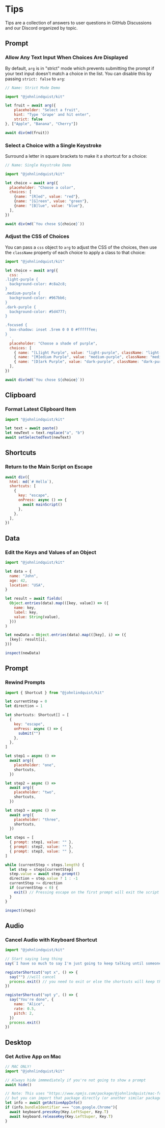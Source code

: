 # Tips

Tips are a collection of answers to user questions in GitHub Discussions and our Discord organized by topic.

## Prompt

### Allow Any Text Input When Choices Are Displayed

By default, `arg` is in "strict" mode which prevents submitting the prompt if your text input doesn't match a choice in the list. You can disable this by passing `strict: false` to `arg`:

```js
// Name: Strict Mode Demo

import "@johnlindquist/kit"

let fruit = await arg({
    placeholder: "Select a fruit",
    hint: "Type 'Grape' and hit enter",
    strict: false
}, ["Apple", "Banana", "Cherry"])

await div(md(fruit))
```

### Select a Choice with a Single Keystroke

Surround a letter in square brackets to make it a shortcut for a choice:

```js
// Name: Single Keystroke Demo

import "@johnlindquist/kit"

let choice = await arg({
  placeholder: "Choose a color",
  choices: [
    {name: "[R]ed", value: "red"},
    {name: "[G]reen", value: "green"},
    {name: "[B]lue", value: "blue"},
  ],
})

await div(md(`You chose ${choice}`))
```

### Adjust the CSS of Choices

You can pass a `css` object to `arg` to adjust the CSS of the choices, then use the `className` property of each choice to apply a class to that choice:

```js
import "@johnlindquist/kit"

let choice = await arg({
  css: `
.light-purple {
  background-color: #c8a2c8;
}  
.medium-purple {
  background-color: #967bb6;
}
.dark-purple {
  background-color: #5d4777;
}

.focused {
  box-shadow: inset .5rem 0 0 0 #ffffffee;
}
  `,
  placeholder: "Choose a shade of purple",
  choices: [
    { name: "[L]ight Purple", value: "light-purple", className: "light-purple", focusedClassName: "focused" },
    { name: "[M]edium Purple", value: "medium-purple", className: "medium-purple", focusedClassName: "focused" },
    { name: "[D]ark Purple", value: "dark-purple", className: "dark-purple", focusedClassName: "focused" },
  ],
})

await div(md(`You chose ${choice}`))
```



## Clipboard

### Format Latest Clipboard Item

```js
import "@johnlindquist/kit"

let text = await paste()
let newText = text.replace("a", "b")
await setSelectedText(newText)
```

## Shortcuts

### Return to the Main Script on Escape

```js
await div({
  html: md(`# Hello`),
  shortcuts: [
    {
      key: "escape",
      onPress: async () => {
        await mainScript()
      },
    },
  ],
})
```

## Data

### Edit the Keys and Values of an Object

```js
import "@johnlindquist/kit"

let data = {
  name: "John",
  age: 42,
  location: "USA",
}

let result = await fields(
  Object.entries(data).map(([key, value]) => ({
    name: key,
    label: key,
    value: String(value),
  }))
)

let newData = Object.entries(data).map(([key], i) => ({
  [key]: result[i],
}))

inspect(newData)
```

## Prompt

### Rewind Prompts

```js
import { Shortcut } from "@johnlindquist/kit"

let currentStep = 0
let direction = 1

let shortcuts: Shortcut[] = [
  {
    key: "escape",
    onPress: async () => {
      submit("")
    },
  },
]

let step1 = async () =>
  await arg({
    placeholder: "one",
    shortcuts,
  })

let step2 = async () =>
  await arg({
    placeholder: "two",
    shortcuts,
  })

let step3 = async () =>
  await arg({
    placeholder: "three",
    shortcuts,
  })

let steps = [
  { prompt: step1, value: "" },
  { prompt: step2, value: "" },
  { prompt: step3, value: "" },
]

while (currentStep < steps.length) {
  let step = steps[currentStep]
  step.value = await step.prompt()
  direction = step.value ? 1 : -1
  currentStep += direction
  if (currentStep < 0) {
    exit() // Pressing escape on the first prompt will exit the script
  }
}

inspect(steps)
```

## Audio

### Cancel Audio with Keyboard Shortcut

```js
import "@johnlindquist/kit"

// Start saying long thing
say(`I have so much to say I'm just going to keep talking until someone shuts me up`)

registerShortcut("opt x", () => {
  say("") //will cancel
  process.exit() // you need to exit or else the shortcuts will keep the script active
})

registerShortcut("opt y", () => {
  say("You're done", {
    name: "Alice",
    rate: 0.5,
    pitch: 2,
  })
  process.exit()
})
```

## Desktop

### Get Active App on Mac

```js
// MAC ONLY!
import "@johnlindquist/kit"

// Always hide immmediately if you're not going to show a prompt
await hide()

// Note: This uses "https://www.npmjs.com/package/@johnlindquist/mac-frontmost" inside Kit.app,
// but you can import that package directly (or another similar package) if you prefer
let info = await getActiveAppInfo()
if (info.bundleIdentifier === "com.google.Chrome"){
  await keyboard.pressKey(Key.LeftSuper, Key.T)
  await keyboard.releaseKey(Key.LeftSuper, Key.T)
}
```